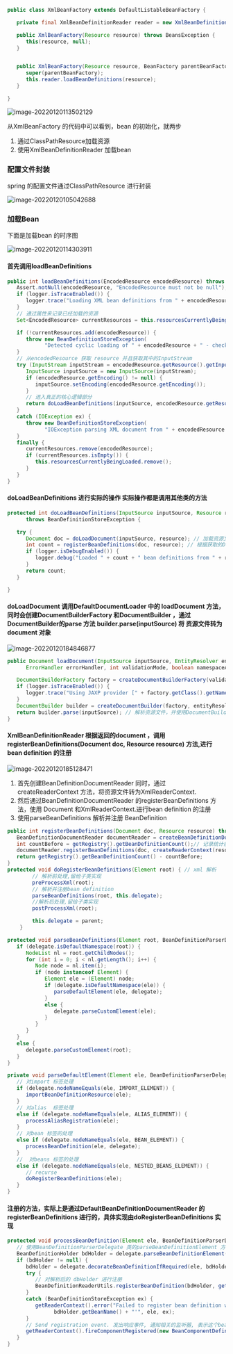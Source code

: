 ```java
public class XmlBeanFactory extends DefaultListableBeanFactory {

   private final XmlBeanDefinitionReader reader = new XmlBeanDefinitionReader(this);// xml bean definition reader

   public XmlBeanFactory(Resource resource) throws BeansException {
      this(resource, null);
   }


   public XmlBeanFactory(Resource resource, BeanFactory parentBeanFactory) throws BeansException { // load file
      super(parentBeanFactory);
      this.reader.loadBeanDefinitions(resource);
   }

}
```

![image-20220120113502129](https://gitee.com/Sean0516/image/raw/master/img/image-20220120113502129.png)

从XmlBeanFactory 的代码中可以看到，bean 的初始化，就两步 

1. 通过ClassPathResource加载资源
2. 使用XmlBeanDefinitionReader 加载bean

### 配置文件封装

spring 的配置文件通过ClassPathResource 进行封装

![image-20220120105042688](https://gitee.com/Sean0516/image/raw/master/img/image-20220120105042688.png)

### 加载Bean

下面是加载bean 的时序图

![image-20220120114303911](https://gitee.com/Sean0516/image/raw/master/img/image-20220120114303911.png)

#### 首先调用loadBeanDefinitions 

```java
public int loadBeanDefinitions(EncodedResource encodedResource) throws BeanDefinitionStoreException {
   Assert.notNull(encodedResource, "EncodedResource must not be null");
   if (logger.isTraceEnabled()) {
      logger.trace("Loading XML bean definitions from " + encodedResource);
   }
   // 通过属性来记录已经加载的资源
   Set<EncodedResource> currentResources = this.resourcesCurrentlyBeingLoaded.get();

   if (!currentResources.add(encodedResource)) {
      throw new BeanDefinitionStoreException(
            "Detected cyclic loading of " + encodedResource + " - check your import definitions!");
   }
   // 从encodedResource 获取 resource 并且获取其中的InputStream
   try (InputStream inputStream = encodedResource.getResource().getInputStream()) {
      InputSource inputSource = new InputSource(inputStream);
      if (encodedResource.getEncoding() != null) {
         inputSource.setEncoding(encodedResource.getEncoding());
      }
      // 进入真正的核心逻辑部分
      return doLoadBeanDefinitions(inputSource, encodedResource.getResource());
   }
   catch (IOException ex) {
      throw new BeanDefinitionStoreException(
            "IOException parsing XML document from " + encodedResource.getResource(), ex);
   }
   finally {
      currentResources.remove(encodedResource);
      if (currentResources.isEmpty()) {
         this.resourcesCurrentlyBeingLoaded.remove();
      }
   }
}
```

#### doLoadBeanDefinitions 进行实际的操作 实际操作都是调用其他类的方法

```java
protected int doLoadBeanDefinitions(InputSource inputSource, Resource resource)
      throws BeanDefinitionStoreException {

   try {
      Document doc = doLoadDocument(inputSource, resource); // 加载资源文件为Document
      int count = registerBeanDefinitions(doc, resource); // 根据获取的Document 去注册bean definition 
      if (logger.isDebugEnabled()) {
         logger.debug("Loaded " + count + " bean definitions from " + resource);
      }
      return count;
   }

}
```

#### doLoadDocument 调用DefaultDocumentLoader 中的 loadDocument 方法， 同时会创建DocumentBuilderFactory 和DocumentBuilder ，通过DocumentBuilder的parse 方法  builder.parse(inputSource) 将 资源文件转为document 对象

![image-20220120184846877](https://gitee.com/Sean0516/image/raw/master/img/image-20220120184846877.png)

```java
public Document loadDocument(InputSource inputSource, EntityResolver entityResolver,
      ErrorHandler errorHandler, int validationMode, boolean namespaceAware) throws Exception {

   DocumentBuilderFactory factory = createDocumentBuilderFactory(validationMode, namespaceAware);// 创建DocumentBuilderFactory
   if (logger.isTraceEnabled()) {
      logger.trace("Using JAXP provider [" + factory.getClass().getName() + "]");
   }
   DocumentBuilder builder = createDocumentBuilder(factory, entityResolver, errorHandler); // 创建DocumentBuilder
   return builder.parse(inputSource); // 解析资源文件，并使用DocumentBuilder parse 为document
}
```



#### XmlBeanDefinitionReader 根据返回的document ，调用registerBeanDefinitions(Document doc, Resource resource)  方法,进行bean definition 的注册

![image-20220120185128471](https://gitee.com/Sean0516/image/raw/master/img/image-20220120185128471.png)

1. 首先创建BeanDefinitionDocumentReader 同时，通过createReaderContext 方法，将资源文件转为XmlReaderContext.
2. 然后通过BeanDefinitionDocumentReader  的registerBeanDefinitions 方法，使用 Document 和XmlReaderContext.进行bean definition 的注册
3. 使用parseBeanDefinitions 解析并注册 BeanDefinition

```java
public int registerBeanDefinitions(Document doc, Resource resource) throws BeanDefinitionStoreException {
   BeanDefinitionDocumentReader documentReader = createBeanDefinitionDocumentReader(); //创建BeanDefinitionDocumentReader
   int countBefore = getRegistry().getBeanDefinitionCount();// 记录统计前tBeanDefinition 的加载个数
   documentReader.registerBeanDefinitions(doc, createReaderContext(resource));// 加载及注册bean
   return getRegistry().getBeanDefinitionCount() - countBefore;
}
protected void doRegisterBeanDefinitions(Element root) { // xml 解析
		// 解析前处理,留给子类实现
		preProcessXml(root);
		// 解析并注册bean definition
		parseBeanDefinitions(root, this.delegate);
		//解析后处理,留给子类实现
		postProcessXml(root);

		this.delegate = parent;
	}
```

```java
protected void parseBeanDefinitions(Element root, BeanDefinitionParserDelegate delegate) {// bean 的解析及注册
   if (delegate.isDefaultNamespace(root)) {
      NodeList nl = root.getChildNodes();
      for (int i = 0; i < nl.getLength(); i++) {
         Node node = nl.item(i);
         if (node instanceof Element) {
            Element ele = (Element) node;
            if (delegate.isDefaultNamespace(ele)) {
               parseDefaultElement(ele, delegate);
            }
            else {
               delegate.parseCustomElement(ele);
            }
         }
      }
   }
   else {
      delegate.parseCustomElement(root);
   }
}
```

```java
private void parseDefaultElement(Element ele, BeanDefinitionParserDelegate delegate) {
   // 对import 标签处理
   if (delegate.nodeNameEquals(ele, IMPORT_ELEMENT)) {
      importBeanDefinitionResource(ele);
   }
   // 对alias  标签处理
   else if (delegate.nodeNameEquals(ele, ALIAS_ELEMENT)) {
      processAliasRegistration(ele);
   }
   // 对bean 标签的处理
   else if (delegate.nodeNameEquals(ele, BEAN_ELEMENT)) {
      processBeanDefinition(ele, delegate);
   }
   //  对beans 标签的处理
   else if (delegate.nodeNameEquals(ele, NESTED_BEANS_ELEMENT)) {
      // recurse
      doRegisterBeanDefinitions(ele);
   }
}
```

#### 注册的方法，实际上是通过DefaultBeanDefinitionDocumentReader 的registerBeanDefinitions 进行的，具体实现由doRegisterBeanDefinitions 实现

```java
protected void processBeanDefinition(Element ele, BeanDefinitionParserDelegate delegate) {
   // 使用BeanDefinitionParserDelegate 类的parseBeanDefinitionElement 方法进行元素解析，返回BeanDefinitionHolder
   BeanDefinitionHolder bdHolder = delegate.parseBeanDefinitionElement(ele);
   if (bdHolder != null) {
      bdHolder = delegate.decorateBeanDefinitionIfRequired(ele, bdHolder);
      try {
         // 对解析后的 dbHolder 进行注册
         BeanDefinitionReaderUtils.registerBeanDefinition(bdHolder, getReaderContext().getRegistry());
      }
      catch (BeanDefinitionStoreException ex) {
         getReaderContext().error("Failed to register bean definition with name '" +
               bdHolder.getBeanName() + "'", ele, ex);
      }
      // Send registration event. 发出响应事件, 通知相关的监听器, 表示这个bean 已经加载完成了
      getReaderContext().fireComponentRegistered(new BeanComponentDefinition(bdHolder));
   }
}
```



